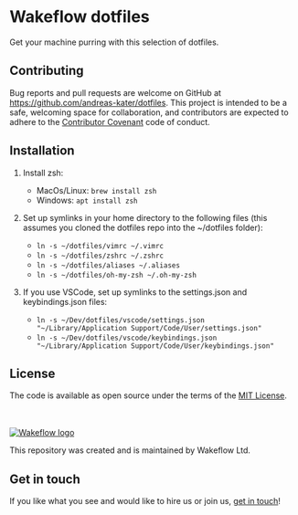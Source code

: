 # Wakeflow dotfiles

Get your machine purring with this selection of dotfiles.

## Contributing

Bug reports and pull requests are welcome on GitHub at
https://github.com/andreas-kater/dotfiles. This project is intended to be a safe,
welcoming space for collaboration, and contributors are expected to adhere to the [Contributor Covenant](contributor-covenant.org) code of conduct.


## Installation

1. Install zsh:
   - MacOs/Linux: `brew install zsh`
   - Windows: `apt install zsh`

2. Set up symlinks in your home directory to the following files (this assumes you cloned the dotfiles repo into the ~/dotfiles folder): 
   - `ln -s ~/dotfiles/vimrc ~/.vimrc`
   - `ln -s ~/dotfiles/zshrc ~/.zshrc`
   - `ln -s ~/dotfiles/aliases ~/.aliases`
   - `ln -s ~/dotfiles/oh-my-zsh ~/.oh-my-zsh`
    
3. If you use VSCode, set up symlinks to the settings.json and keybindings.json files:
   - `ln -s ~/Dev/dotfiles/vscode/settings.json "~/Library/Application Support/Code/User/settings.json"`
   - `ln -s ~/Dev/dotfiles/vscode/keybindings.json "~/Library/Application Support/Code/User/keybindings.json"`

## License

The code is available as open source under the terms of the [MIT
License](http://opensource.org/licenses/MIT).

<br></br>
[![Wakeflow
logo](https://wakeflow.io/images/wakeflowlogo.png)](https://wakeflow.io)

This repository was created and is maintained by Wakeflow Ltd.

## Get in touch
If you like what you see and would like to hire us or join us, [get in
touch](https://wakeflow.io/jobs)!
